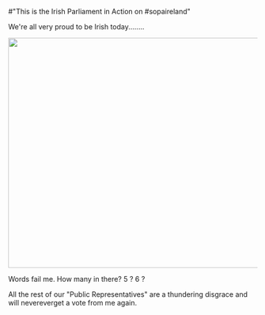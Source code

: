 #"This is the Irish Parliament in Action on #sopaireland"

We're all very proud to be Irish today........

<a href="https://s3-eu-west-1.amazonaws.com/conoroneill.net/wp-content/uploads/2012/01/26-01-2012-15-55-13.png"><img class="alignnone size-full wp-image-536" title="26-01-2012 15-55-13" src="https://s3-eu-west-1.amazonaws.com/conoroneill.net/wp-content/uploads/2012/01/26-01-2012-15-55-13.png" alt="" width="673" height="465" /></a>

Words fail me. How many in there? 5 ? 6 ?

All the rest of our "Public Representatives" are a thundering disgrace and will nevereverget a vote from me again.

&nbsp;